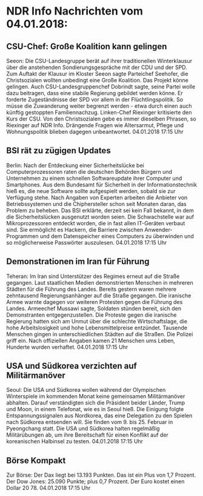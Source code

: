 # NDR Info Nachrichten vom 04.01.2018:


## CSU-Chef: Große Koalition kann gelingen
Seeon: Die CSU-Landesgruppe berät auf ihrer traditionellen Winterklausur über die anstehenden Sondierungsgespräche mit der CDU und der SPD. Zum Auftakt der Klausur im Kloster Seeon sagte Parteichef Seehofer, die Christsozialen wollten unbedingt eine Große Koalition. Das Projekt könne gelingen. Auch CSU-Landesgruppenchef Dobrindt sagte, seine Partei wolle dazu beitragen, dass eine stabile Regierung gebildet werden könne. Er forderte Zugeständnisse der SPD vor allem in der Flüchtlingspolitik. So müsse die Zuwanderung weiter begrenzt werden - etwa durch einen auch künftig gestoppten Familiennachzug. Linken-Chef Riexinger kritisierte den Kurs der CSU. Von den Christsozialen gebe es immer dieselben Phrasen, so Riexinger auf NDR Info. Drängende Fragen wie Altersarmut, Pflege und Wohnungspolitik blieben dagegen unbeantwortet. 04.01.2018 17:15 Uhr 

## BSI rät zu zügigen Updates
Berlin: Nach der Entdeckung einer Sicherheitslücke bei Computerprozessoren raten die deutschen Behörden Bürgern und Unternehmen zu einem schnellen Softwareupdate ihrer Computer und Smartphones. Aus dem Bundesamt für Sicherheit in der Informationstechnik hieß es, die neue Software sollte aufgespielt werden, sobald sie zur Verfügung stehe. Nach Angaben von Experten arbeiten die Anbieter von Betriebssystemen und die Chiphersteller schon seit Monaten daran, das Problem zu beheben. Das BSI erklärte, derzeit sei kein Fall bekannt, in dem die Sicherheitslücken ausgenutzt worden seien. Die Schwachstelle war auf Mikroprozessoren entdeckt worden, die in fast allen IT-Geräten verbaut sind. Sie ermöglicht es Hackern, die Barriere zwischen Anwender-Programmen und dem Datenspeicher eines Computers zu überwinden und so möglicherweise Passwörter auszulesen. 04.01.2018 17:15 Uhr 

## Demonstrationen im Iran für Führung
Teheran: Im Iran sind Unterstützer des Regimes erneut auf die Straße gegangen. Laut staatlichen Medien demonstrierten Menschen in mehreren Städten für die Führung des Landes. Bereits gestern waren mehrere zehntausend Regierungsanhänger auf die Straße gegangen. Die iranische Armee warnte dagegen vor weiteren Protesten gegen die Führung des Landes. Armeechef Mussawi sagte, Soldaten stünden bereit, sich den Demonstranten entgegenzustellen. Die Proteste gegen die iranische Regierung hatten sich am Unmut über die schlechte Wirtschaftslage, die hohe Arbeitslosigkeit und hohe Lebensmittelpreise entzündet. Tausende Menschen gingen in unterschiedlichen Städten auf die Straßen. Die Polizei griff ein. Nach offiziellen Angaben kamen 21 Menschen ums Leben, Hunderte wurden verhaftet. 04.01.2018 17:15 Uhr 

## USA und Südkorea verzichten auf Militärmanöver
Seoul: 	Die USA und Südkorea wollen während der Olympischen Winterspiele im kommenden Monat keine gemeinsamen Militärmanöver abhalten. Darauf verständigten sich die Präsident beider Länder, Trump und Moon, in einem Telefonat, wie es in Seoul hieß. Die Einigung folgte Entspannungssignalen aus Nordkorea, das eine Delegation zu den Spielen nach Südkorea entsenden will. Sie finden vom 9. bis 25. Februar in Pyeongchang statt. Die USA und Südkorea halten regelmäßig Militärübungen ab, um ihre Bereitschaft für einen Konflikt auf der koreanischen Halbinsel zu testen. 04.01.2018 17:15 Uhr 

## Börse Kompakt
Zur Börse: Der Dax liegt bei 13.193 Punkten. Das ist ein Plus von 1,7 Prozent. Der Dow Jones: 25.090 Punkte; plus 0,7 Prozent. Der Euro kostet einen Dollar 20 78. 04.01.2018 17:15 Uhr 

